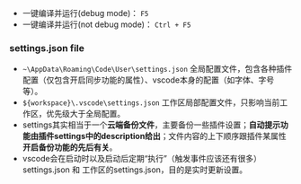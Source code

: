 -  一键编译并运行(debug mode)： `F5`
-  一键编译并运行(not debug mode)： `Ctrl + F5`

### settings.json file
- `~\AppData\Roaming\Code\User\settings.json` 全局配置文件，包含各种插件配置（仅包含开启同步功能的属性）、vscode本身的配置（如字体、字号等）。
- `${workspace}\.vscode\settings.json` 工作区局部配置文件，只影响当前工作区，优先级大于全局配置。
- settings其实相当于一个**云端备份文件**，主要备份一些插件设置；**自动提示功能由插件settings中的description给出**；文件内容的上下顺序跟插件某属性**开启备份功能的先后有关**。
- vscode会在启动时以及启动后定期“执行”（触发事件应该还有很多）settings.json 和 工作区的settings.json，目的是实时更新设置。